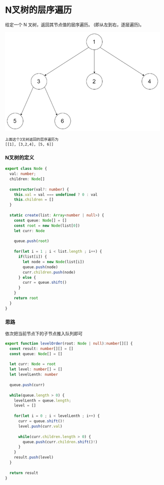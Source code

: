# N叉树的层序遍历 

给定一个 N 叉树，返回其节点值的层序遍历。 (即从左到右，逐层遍历)。

![n-treenode](../../../static/img/binary-tree/n-tree.png)



```
上面这个3叉树返回的层序遍历为
[[1], [3,2,4], [5, 6]]
```
### N叉树的定义 

```typescript
export class Node {
  val: number;
  children: Node[]

  constructor(val?: number) {
    this.val = val === undefined ? 0 : val
    this.children = []
  }

  static create(list: Array<number | null>) {
    const queue: Node[] = []
    const root = new Node(list[0])
    let curr: Node 

    queue.push(root)

    for(let i = 1 ; i < list.length ; i++) {
      if(list[i]) {
        let node = new Node(list[i])
        queue.push(node)
        curr.children.push(node)
      } else {
        curr = queue.shift()
      }
    }
    return root
  }
}

```


### 思路

依次把当前节点下的子节点推入队列即可

```typescript 
export function levelOrder(root: Node | null):number[][] {
  const result: number[][] = []
  const queue: Node[] = []

  let curr: Node = root
  let level: number[] = []
  let levelLenth: number 

  queue.push(curr)

  while(queue.length > 0) {
    levelLenth = queue.length;
    level = []

    for(let i = 0 ; i < levelLenth ; i++) {
      curr = queue.shift()!
      level.push(curr.val)

      while(curr.children.length > 0) {
        queue.push(curr.children.shift()!)
      }
    }
    result.push(level)
  }

  return result
}
```

